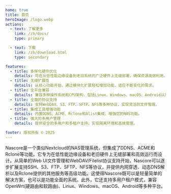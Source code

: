 ```yaml
---
home: true
title: 首页
heroImage: /logo.webp
actions:
  - text: 了解更多
    link: /zh/docs/
    type: primary

  - text: 下载
    link: /zh/download.html
    type: secondary

features:
  - title: 多样化硬件优化
    details: 可在从低性能边缘设备到老旧系统的广泛硬件上无缝部署，确保资源高效利用。
  - title: 无缝扩展性
    details: 从核心功能开始，通过模块化扩展轻松增加功能，适应不断变化的需求。
  - title: 全平台兼容
    details: 兼容多种操作系统和CPU架构，包括Linux、Windows、macOS、Android以及OpenWrt硬路由和软路由设备。
  - title: 全面的协议支持
    details: 支持WebDAV、S3、FTP、SFTP、NFS等多种协议，实现灵活的文件管理。
  - title: 集成工具增强功能
    details: 内置DDNS、ACME、Rclone和Alist集成，增强您的NAS功能。
  - title: 强大的多用户管理
    details: 提供安全的多用户和多租户支持，实现隔离环境和高效管理。

footer: 版权所有 © 2025
---
```


Nascore是一个类似Nextcloud的NAS管理系统，但集成了DDNS、ACME和Rclone等功能。它专为在低性能边缘设备和老旧硬件上无缝部署和高效运行而设计。从简单的Web UI文件管理和WebDAV/Filelist协议支持开始，Nascore可以逐步扩展支持SSH、S3、FTP、SFTP、NFS等协议，并提供内网穿透、动态DNS解析以及Rclone提供的其他服务等高级功能。这使得Nascore既可以是轻量简单的解决方案，也可以是功能全面的系统。此外，它还支持多用户租户模式，兼容OpenWrt(硬路由和软路由)、Linux、Windows、macOS、Android等多种平台。
